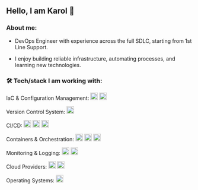 ## Hello, I am Karol 👋

### About me:

- DevOps Engineer with experience across the full SDLC, starting from 1st Line Support.

- I enjoy building reliable infrastructure, automating processes, and learning new technologies.

### 🛠️ Tech/stack I am working with:

IaC & Configuration Management: <img src="https://img.shields.io/badge/Ansible-000000.svg?&style=for-the-badge&logo=ansible&logoColor=white" height="20"/> <img src="https://img.shields.io/badge/Terraform-844FBA.svg?&style=for-the-badge&logo=terraform&logoColor=white" height="20"/>

Version Control System: <img src="https://img.shields.io/badge/Git-0C2135.svg?&style=for-the-badge&logo=git&logoColor=white" height="20"/>

CI/CD: <img src="https://img.shields.io/badge/Jenkins-D24939.svg?&style=for-the-badge&logo=jenkins&logoColor=white" height="20"/> <img src="https://img.shields.io/badge/GitHub_Actions-2088FF.svg?&style=for-the-badge&logo=githubactions&logoColor=white" height="20"/> <img src="https://img.shields.io/badge/Azure_DevOps-0078D4.svg?&style=for-the-badge&logo=azuredevops&logoColor=white" height="20"/>

Containers & Orchestration: <img src="https://img.shields.io/badge/Docker-Compose-2496ED.svg?&style=for-the-badge&logo=docker&logoColor=blue" height="20"/> <img src="https://img.shields.io/badge/Kubernetes-326CE5.svg?&style=for-the-badge&logo=kubernetes&logoColor=white" height="20"/> <img src="https://img.shields.io/badge/OpenShift-E01E36.svg?&style=for-the-badge&logo=openshift&logoColor=white" height="20"/>
 
Monitoring & Logging: <img src="https://img.shields.io/badge/ELK-FDD835.svg?&style=for-the-badge&logo=elastic&logoColor=black" height="20"/> <img src="https://img.shields.io/badge/Grafana-F46800.svg?&style=for-the-badge&logo=grafana&logoColor=white" height="20"/>

Cloud Providers: <img src="https://img.shields.io/badge/GCP-4285F4.svg?&style=for-the-badge&logo=googlecloud&logoColor=white" height="20"/> <img src="https://img.shields.io/badge/Azure-0078D4.svg?&style=for-the-badge&logo=microsoft%20azure&logoColor=white" height="20"/>

Operating Systems: <img src="https://img.shields.io/badge/Linux-FCC624.svg?&style=for-the-badge&logo=linux&logoColor=black" height="20"/>